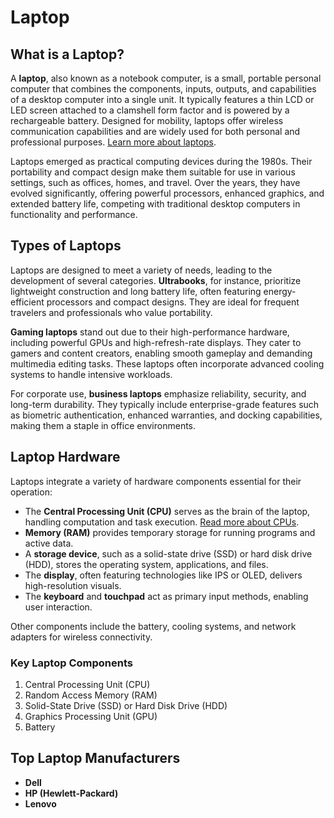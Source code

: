 # Laptop

## What is a Laptop?
A **laptop**, also known as a notebook computer, is a small, portable personal computer that combines the components, inputs, outputs, and capabilities of a desktop computer into a single unit. It typically features a thin LCD or LED screen attached to a clamshell form factor and is powered by a rechargeable battery. Designed for mobility, laptops offer wireless communication capabilities and are widely used for both personal and professional purposes. [Learn more about laptops](https://en.wikipedia.org/wiki/Laptop).

Laptops emerged as practical computing devices during the 1980s. Their portability and compact design make them suitable for use in various settings, such as offices, homes, and travel. Over the years, they have evolved significantly, offering powerful processors, enhanced graphics, and extended battery life, competing with traditional desktop computers in functionality and performance.

## Types of Laptops
Laptops are designed to meet a variety of needs, leading to the development of several categories. **Ultrabooks**, for instance, prioritize lightweight construction and long battery life, often featuring energy-efficient processors and compact designs. They are ideal for frequent travelers and professionals who value portability.

**Gaming laptops** stand out due to their high-performance hardware, including powerful GPUs and high-refresh-rate displays. They cater to gamers and content creators, enabling smooth gameplay and demanding multimedia editing tasks. These laptops often incorporate advanced cooling systems to handle intensive workloads.

For corporate use, **business laptops** emphasize reliability, security, and long-term durability. They typically include enterprise-grade features such as biometric authentication, enhanced warranties, and docking capabilities, making them a staple in office environments.

## Laptop Hardware
Laptops integrate a variety of hardware components essential for their operation:

- The **Central Processing Unit (CPU)** serves as the brain of the laptop, handling computation and task execution. [Read more about CPUs](https://en.wikipedia.org/wiki/Central_processing_unit).
- **Memory (RAM)** provides temporary storage for running programs and active data.
- A **storage device**, such as a solid-state drive (SSD) or hard disk drive (HDD), stores the operating system, applications, and files.
- The **display**, often featuring technologies like IPS or OLED, delivers high-resolution visuals.
- The **keyboard** and **touchpad** act as primary input methods, enabling user interaction.

Other components include the battery, cooling systems, and network adapters for wireless connectivity.

### Key Laptop Components
1. Central Processing Unit (CPU)
2. Random Access Memory (RAM)
3. Solid-State Drive (SSD) or Hard Disk Drive (HDD)
4. Graphics Processing Unit (GPU)
5. Battery

## Top Laptop Manufacturers
- **Dell**
- **HP (Hewlett-Packard)**
- **Lenovo**

